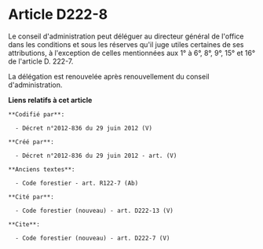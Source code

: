 # Article D222-8

Le conseil d'administration peut déléguer au directeur général de l'office dans les conditions et sous les réserves qu'il
juge utiles certaines de ses attributions, à l'exception de celles mentionnées aux 1° à 6°, 8°, 9°, 15° et 16° de l'article
D. 222-7.

La délégation est renouvelée après renouvellement du conseil d'administration.

**Liens relatifs à cet article**

	**Codifié par**:

	  - Décret n°2012-836 du 29 juin 2012 (V)

	**Créé par**:

	  - Décret n°2012-836 du 29 juin 2012 - art. (V)

	**Anciens textes**:

	  - Code forestier - art. R122-7 (Ab)

	**Cité par**:

	  - Code forestier (nouveau) - art. D222-13 (V)

	**Cite**:

	  - Code forestier (nouveau) - art. D222-7 (V)
